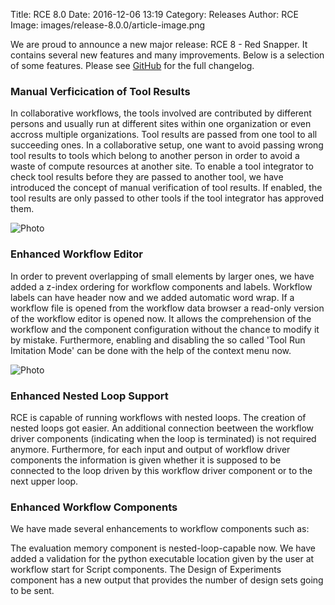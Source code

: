 Title: RCE 8.0 
Date: 2016-12-06 13:19
Category: Releases
Author: RCE
Image: images/release-8.0.0/article-image.png

We are proud to announce a new major release: RCE 8 - Red Snapper. It contains several new features and many improvements. Below is a selection of some features. Please see [GitHub](https://github.com/rcenvironment/rce/wiki/Changelog:-8.x.x-Releases) for the full changelog.

### Manual Verficication of Tool Results

In collaborative workflows, the tools involved are contributed by different persons and usually run at different sites within one organization or even accross multiple organizations. Tool results are passed from one tool to all succeeding ones. In a collaborative setup, one want to avoid passing wrong tool results to tools which belong to another person in order to avoid a waste of compute resources at another site. To enable a tool integrator to check tool results before they are passed to another tool, we have introduced the concept of manual verification of tool results. If enabled, the tool results are only passed to other tools if the tool integrator has approved them.

![Photo]({attach}images/release-8.0.0/result_verification.png)

### Enhanced Workflow Editor

In order to prevent overlapping of small elements by larger ones, we have added a z-index ordering for workflow components and labels. Workflow labels can have header now and we added automatic word wrap. If a workflow file is opened from the workflow data browser a read-only version of the workflow editor is opened now. It allows the comprehension of the workflow and the component configuration without the chance to modify it by mistake. Furthermore, enabling and disabling the so called 'Tool Run Imitation Mode' can be done with the help of the context menu now.

![Photo]({attach}images/release-8.0.0/read_only_editor.png)

### Enhanced Nested Loop Support

RCE is capable of running workflows with nested loops. The creation of nested loops got easier. An additional connection beetween the workflow driver components (indicating when the loop is terminated) is not required anymore. Furthermore, for each input and output of workflow driver components the information is given whether it is supposed to be connected to the loop driven by this workflow driver component or to the next upper loop.

### Enhanced Workflow Components

We have made several enhancements to workflow components such as:

The evaluation memory component is nested-loop-capable now. We have added a validation for the python executable location given by the user at workflow start for Script components. The Design of Experiments component has a new output that provides the number of design sets going to be sent.
